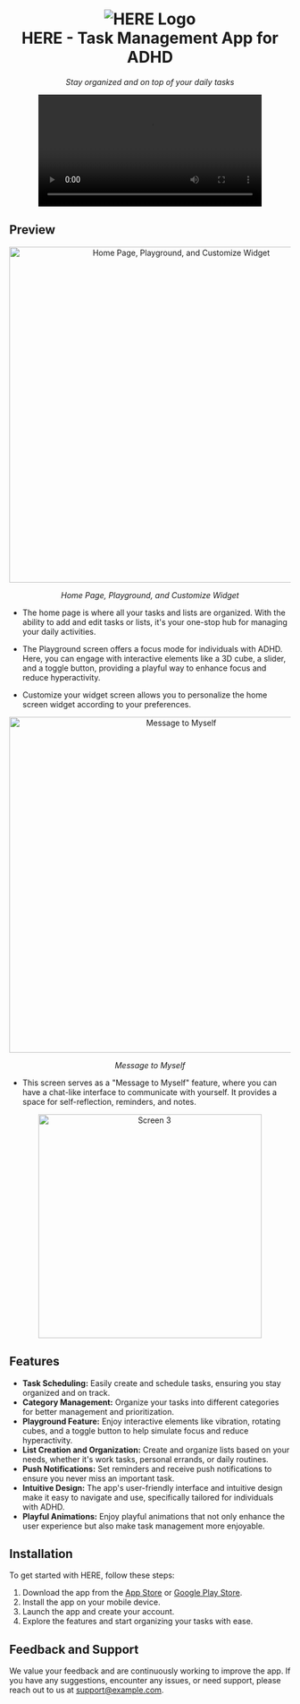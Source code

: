 <h1 align="center">
  <img src="https://i.ibb.co/0JrKMrp/HERE.png" alt="HERE Logo"><br>
  HERE - Task Management App for ADHD
</h1>

<p align="center">
  <em>Stay organized and on top of your daily tasks</em>
</p>

<div align="center">
  <video controls width="400">
    <source src="https://www.example.com/here-app-intro-video.mp4" type="video/mp4">
    Your browser does not support the video tag.
  </video>
</div>

## Preview

<div align="center">
  <img src="https://i.ibb.co/DGy0D2D/2.png" alt="Home Page, Playground, and Customize Widget" width="600" />
  <p><em>Home Page, Playground, and Customize Widget</em></p>
</div>

- The home page is where all your tasks and lists are organized. With the ability to add and edit tasks or lists, it's your one-stop hub for managing your daily activities.

- The Playground screen offers a focus mode for individuals with ADHD. Here, you can engage with interactive elements like a 3D cube, a slider, and a toggle button, providing a playful way to enhance focus and reduce hyperactivity.

- Customize your widget screen allows you to personalize the home screen widget according to your preferences.

<div align="center">
  <img src="https://i.ibb.co/zGQpKFj/3.png" alt="Message to Myself" width="600" />
  <p><em>Message to Myself</em></p>
</div>

- This screen serves as a "Message to Myself" feature, where you can have a chat-like interface to communicate with yourself. It provides a space for self-reflection, reminders, and notes.

<div align="center">
  <img src="https://i.ibb.co/7nChqYb/4.png" alt="Screen 3" width="400" />
</div>

## Features

- **Task Scheduling:** Easily create and schedule tasks, ensuring you stay organized and on track.
- **Category Management:** Organize your tasks into different categories for better management and prioritization.
- **Playground Feature:** Enjoy interactive elements like vibration, rotating cubes, and a toggle button to help simulate focus and reduce hyperactivity.
- **List Creation and Organization:** Create and organize lists based on your needs, whether it's work tasks, personal errands, or daily routines.
- **Push Notifications:** Set reminders and receive push notifications to ensure you never miss an important task.
- **Intuitive Design:** The app's user-friendly interface and intuitive design make it easy to navigate and use, specifically tailored for individuals with ADHD.
- **Playful Animations:** Enjoy playful animations that not only enhance the user experience but also make task management more enjoyable.

## Installation

To get started with HERE, follow these steps:

1. Download the app from the [App Store](https://example.com) or [Google Play Store](https://example.com).
2. Install the app on your mobile device.
3. Launch the app and create your account.
4. Explore the features and start organizing your tasks with ease.

## Feedback and Support

We value your feedback and are continuously working to improve the app. If you have any suggestions, encounter any issues, or need support, please reach out to us at [support@example.com](mailto:support@example.com).
